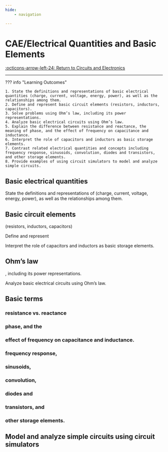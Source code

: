 ```yaml
---
hide:
    - navigation 

---
```


# CAE/Electrical Quantities and Basic Elements

[:octicons-arrow-left-24: Return to Circuits and Electronics](/Knowledge-Notebook/Circuits-Electronics/)

---

??? info "Learning Outcomes"

    1. State the definitions and representations of basic electrical quantities (charge, current, voltage, energy, power), as well as the relationships among them.
    2. Define and represent basic circuit elements (resistors, inductors, capacitors).
    3. Solve problems using Ohm’s law, including its power representations.
    4. Analyze basic electrical circuits using Ohm’s law.
    5. Explain the difference between resistance and reactance, the meaning of phase, and the effect of frequency on capacitance and inductance.
    6. Interpret the role of capacitors and inductors as basic storage elements.
    7. Contrast related electrical quantities and concepts including frequency response, sinusoids, convolution, diodes and transistors, and other storage elements.
    8. Provide examples of using circuit simulators to model and analyze simple circuits.

## Basic electrical quantities

State the definitions and representations of 
(charge, current, voltage, energy, power), as well as the relationships among them.

## Basic circuit elements 

(resistors, inductors, capacitors)

Define and represent 

Interpret the role of capacitors and inductors as basic storage elements.

## Ohm’s law

, including its power representations.

Analyze basic electrical circuits using Ohm’s law.

## Basic terms

### resistance vs. reactance

### phase, and the 

### effect of frequency on capacitance and inductance.

### frequency response, 

### sinusoids, 

### convolution, 

### diodes and 

### transistors, and 

### other storage elements.

## Model and analyze simple circuits using circuit simulators